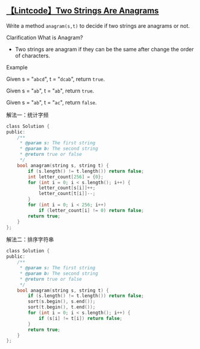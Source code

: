 ## [【Lintcode】Two Strings Are Anagrams](http://www.lintcode.com/en/problem/two-strings-are-anagrams/)

Write a method `anagram(s,t)` to decide if two strings are anagrams or not.

Clarification
What is Anagram?

- Two strings are anagram if they can be the same after change the order of characters.

Example

Given s = "`abcd`", t = "`dcab`", return `true`.

Given s = "`ab`", t = "`ab`", return `true`.

Given s = "`ab`", t = "`ac`", return `false`.

解法一：统计字频

```c
class Solution {
public:
    /**
     * @param s: The first string
     * @param b: The second string
     * @return true or false
     */
    bool anagram(string s, string t) {
        if (s.length() != t.length()) return false;
        int letter_count[256] = {0};
        for (int i = 0; i < s.length(); i++) {
            letter_count[s[i]]++;
            letter_count[t[i]]--;
        }
        for (int i = 0; i < 256; i++)
            if (letter_count[i] != 0) return false;
        return true;
    }
};
```

解法二：排序字符串

```c
class Solution {
public:
    /**
     * @param s: The first string
     * @param b: The second string
     * @return true or false
     */
    bool anagram(string s, string t) {
        if (s.length() != t.length()) return false;
        sort(s.begin(), s.end());
        sort(t.begin(), t.end());
        for (int i = 0; i < s.length(); i++) {
            if (s[i] != t[i]) return false;
        }
        return true;
    }
};
```